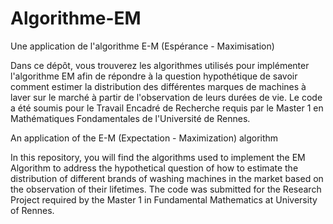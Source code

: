 # Algorithme-EM
Une application de l'algorithme E-M (Espérance - Maximisation)

Dans ce dépôt, vous trouverez les algorithmes utilisés pour implémenter l'algorithme EM afin de répondre à la question hypothétique de savoir comment estimer la distribution des différentes marques de machines à laver sur le marché à partir de l'observation de leurs durées de vie.
Le code a été soumis pour le Travail Encadré de Recherche requis par le Master 1 en Mathématiques Fondamentales de l'Université de Rennes.

An application of the E-M (Expectation - Maximization) algorithm

In this repository, you will find the algorithms used to implement the EM Algorithm to address the hypothetical question of how to estimate the distribution of different brands of washing machines in the market based on the observation of their lifetimes.
The code was submitted for the Research Project required by the Master 1 in Fundamental Mathematics at University of Rennes.
